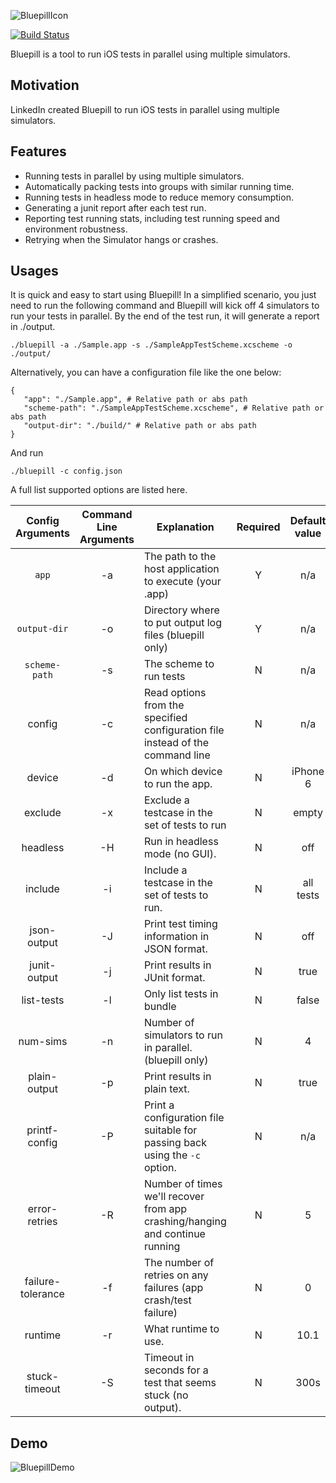 
![BluepillIcon](doc/img/bluepill_text.png)

[![Build Status](https://travis-ci.org/linkedin/bluepill.svg?branch=master)](https://travis-ci.org/linkedin/bluepill)

Bluepill is a tool to run iOS tests in parallel using multiple simulators.

## Motivation

LinkedIn created Bluepill to run iOS tests in parallel using multiple simulators.

## Features

-  Running tests in parallel by using multiple simulators.
-  Automatically packing tests into groups with similar running time.
-  Running tests in headless mode to reduce memory consumption.
-  Generating a junit report after each test run.
-  Reporting test running stats, including test running speed and environment robustness.
-  Retrying when the Simulator hangs or crashes.

## Usages

It is quick and easy to start using Bluepill! In a simplified scenario, you just need to run the following command and Bluepill will kick off 4 simulators to run your tests in parallel. By the end of the test run, it will generate a report in ./output.

```
./bluepill -a ./Sample.app -s ./SampleAppTestScheme.xcscheme -o ./output/
```

Alternatively, you can have a configuration file like the one below:

```
{
   "app": "./Sample.app", # Relative path or abs path
   "scheme-path": "./SampleAppTestScheme.xcscheme", # Relative path or abs path
   "output-dir": "./build/" # Relative path or abs path
}
```

And run

```
./bluepill -c config.json
```

A full list supported options are listed here.


| Config Arguments   | Command Line Arguments | Explanation                                                                    | Required | Default value |
|:------------------:|:----------------------:|--------------------------------------------------------------------------------|:--------:|:-------------:|
|        `app`       |           -a           | The path to the host application to execute (your .app)                        |     Y    | n/a           |
|    `output-dir`    |           -o           | Directory where to put output log files (bluepill only)                        |     Y    | n/a           |
|    `scheme-path`   |           -s           | The scheme to run tests                                                        |     N    | n/a           |
|       config       |           -c           | Read options from the specified configuration file instead of the command line |     N    | n/a           |
|       device       |           -d           | On which device to run the app.                                                |     N    | iPhone 6      |
|       exclude      |           -x           | Exclude a testcase in the set of tests to run                                  |     N    | empty         |
|      headless      |           -H           | Run in headless mode (no GUI).                                                 |     N    | off           |
|       include      |           -i           | Include a testcase in the set of tests to run.                                 |     N    | all tests     |
|     json-output    |           -J           | Print test timing information in JSON format.                                  |     N    | off           |
|    junit-output    |           -j           | Print results in JUnit format.                                                 |     N    | true          |
|     list-tests     |           -l           | Only list tests in bundle                                                      |     N    | false         |
|      num-sims      |           -n           | Number of simulators to run in parallel. (bluepill only)                       |     N    | 4             |
|    plain-output    |           -p           | Print results in plain text.                                                   |     N    | true          |
|    printf-config   |           -P           | Print a configuration file suitable for passing back using the `-c` option.    |     N    | n/a           |
|    error-retries   |           -R           | Number of times we'll recover from app crashing/hanging and continue running   |     N    | 5             |
|  failure-tolerance |           -f           | The number of retries on any failures (app crash/test failure)                 |     N    | 0             |
|       runtime      |           -r           | What runtime to use.                                                           |     N    | 10.1          |
|    stuck-timeout   |           -S           | Timeout in seconds for a test that seems stuck (no output).                    |     N    | 300s          |

## Demo

![BluepillDemo](doc/img/demo.gif)

